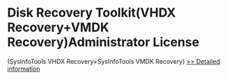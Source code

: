 # Disk Recovery Toolkit(VHDX Recovery+VMDK Recovery)Administrator License
(SysInfoTools VHDX Recovery+SysInfoTools VMDK Recovery)
[>> Detailed information](https://secure.shareit.com/shareit/product.html?productid=300968137&affiliateid=200057808)